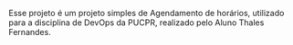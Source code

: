 Esse projeto é um projeto simples de Agendamento de horários, utilizado para a disciplina de DevOps da PUCPR, realizado pelo Aluno Thales Fernandes.
